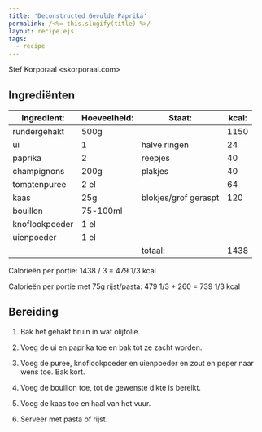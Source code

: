 ```yaml
---
title: 'Deconstructed Gevulde Paprika'
permalink: /<%= this.slugify(title) %>/
layout: recipe.ejs
tags:
  - recipe
---
```


Stef Korporaal <skorporaal.com>

## Ingrediënten

| Ingredient:    | Hoeveelheid: | Staat:               | kcal: |
| -------------- | ------------ | -------------------- | ----- |
| rundergehakt   | 500g         |                      | 1150  |
| ui             | 1            | halve ringen         | 24    |
| paprika        | 2            | reepjes              | 40    |
| champignons    | 200g         | plakjes              | 40    |
| tomatenpuree   | 2 el         |                      | 64    |
| kaas           | 25g          | blokjes/grof geraspt | 120   |
| bouillon       | 75-100ml     |                      |       |
| knoflookpoeder | 1 el         |                      |       |
| uienpoeder     | 1 el         |                      |       |
|                |              | totaal:              | 1438  |

Calorieën per portie: 1438 / 3 = 479 1/3 kcal

Calorieën per portie met 75g rijst/pasta: 479 1/3 + 260 = 739 1/3 kcal

## Bereiding

1. Bak het gehakt bruin in wat olijfolie.

1. Voeg de ui en paprika toe en bak tot ze zacht worden.

1. Voeg de puree, knoflookpoeder en uienpoeder en zout en peper naar wens toe. Bak kort.

1. Voeg de bouillon toe, tot de gewenste dikte is bereikt.

1. Voeg de kaas toe en haal van het vuur.

1. Serveer met pasta of rijst.
